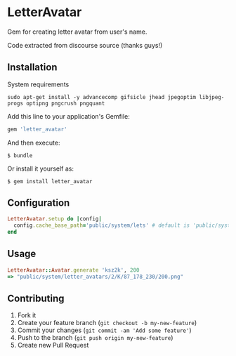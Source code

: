 # LetterAvatar

Gem for creating letter avatar from user's name.

Code extracted from discourse source (thanks guys!)


## Installation

System requirements

    sudo apt-get install -y advancecomp gifsicle jhead jpegoptim libjpeg-progs optipng pngcrush pngquant

Add this line to your application's Gemfile:

```ruby
gem 'letter_avatar'
```

And then execute:

    $ bundle

Or install it yourself as:

    $ gem install letter_avatar
    
## Configuration

```ruby
LetterAvatar.setup do |config|
  config.cache_base_path='public/system/lets' # default is 'public/system'
end
```

## Usage

```ruby
LetterAvatar::Avatar.generate 'ksz2k', 200
=> "public/system/letter_avatars/2/K/87_178_230/200.png"
```

## Contributing

1. Fork it
2. Create your feature branch (`git checkout -b my-new-feature`)
3. Commit your changes (`git commit -am 'Add some feature'`)
4. Push to the branch (`git push origin my-new-feature`)
5. Create new Pull Request
